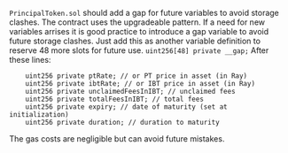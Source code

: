 `PrincipalToken.sol` should add a gap for future variables to avoid storage clashes.
The contract uses the upgradeable pattern. If a need for new variables arrises it is good practice to introduce a gap variable to avoid future storage clashes.
Just add this as another variable definition to reserve 48 more slots for future use.
`uint256[48] private __gap;`
After these lines:
```
    uint256 private ptRate; // or PT price in asset (in Ray)
    uint256 private ibtRate; // or IBT price in asset (in Ray)
    uint256 private unclaimedFeesInIBT; // unclaimed fees
    uint256 private totalFeesInIBT; // total fees
    uint256 private expiry; // date of maturity (set at initialization)
    uint256 private duration; // duration to maturity
```

The gas costs are negligible but can avoid future mistakes.
